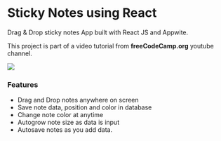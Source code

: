 # Sticky Notes using React

Drag & Drop sticky notes App built with React JS and Appwite.

This project is part of a video tutorial from **freeCodeCamp.org** youtube channel.

<img src="demo.gif"/>

### Features

-   Drag and Drop notes anywhere on screen
-   Save note data, position and color in database
-   Change note color at anytime
-   Autogrow note size as data is input
-   Autosave notes as you add data.
